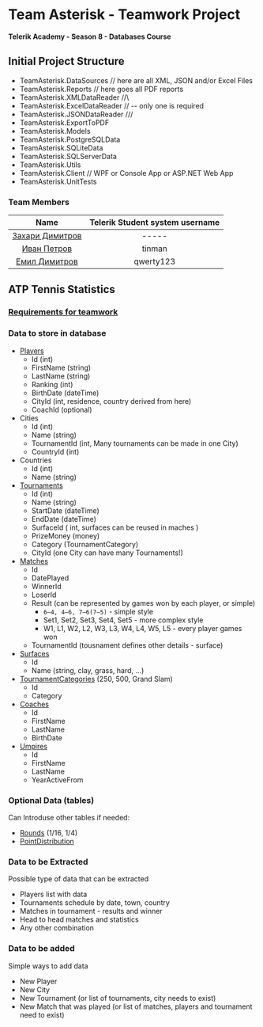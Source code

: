 # Team Asterisk - Teamwork Project

**Telerik Academy - Season 8 - Databases Course**

## Initial Project Structure

- TeamAsterisk.DataSources		// here are all XML, JSON and/or Excel Files
- TeamAsterisk.Reports			// here goes all PDF reports
- TeamAsterisk.XMLDataReader		//\
- TeamAsterisk.ExcelDataReader 	//	-- only one is required
- TeamAsterisk.JSONDataReader		///
- TeamAsterisk.ExportToPDF
- TeamAsterisk.Models
- TeamAsterisk.PostgreSQLData
- TeamAsterisk.SQLiteData
- TeamAsterisk.SQLServerData
- TeamAsterisk.Utils
- TeamAsterisk.Client				// WPF or Console App or ASP.NET Web App
- TeamAsterisk.UnitTests

### Team Members

| Name | Telerik Student system username |
|:----:|:-----------------------:|
| [Захари Димитров](https://github.com/) | ----- |
| [Иван Петров](https://github.com/tinmanjk) | tinman |
| [Емил Димитров](https://github.com/EmilPD) | qwerty123 |

## ATP Tennis Statistics

### [Requirements for teamwork](https://github.com/TelerikAcademy/Databases/tree/master/Teamwork/2017)

### Data to store in database
- [Players](http://www.atpworldtour.com/en/rankings/singles)
    - Id (int)
    - FirstName (string)
    - LastName (string)
    - Ranking (int)
    - BirthDate (dateTime)
    - CityId (int, residence, country derived from here)
    - CoachId (optional)
- Cities
    - Id (int)
    - Name (string)
    - TournamentId (int, Many tournaments can be made in one City)
    - CountryId (int)
- Countries
    - Id (int)
    - Name (string)
- [Tournaments](http://www.atpworldtour.com/en/tournaments)
    - Id (int)
    - Name (string)
    - StartDate (dateTime)
    - EndDate (dateTime)
    - SurfaceId ( int, surfaces can be reused in maches )
    - PrizeMoney (money)
    - Category (TournamentCategory)
    - CityId (one City can have many Tournaments!)
- [Matches](http://www.tennis-data.co.uk/alldata.php)
    - Id
    - DatePlayed
    - WinnerId
    - LoserId
    - Result (can be represented by games won by each player, or simple)
        - `6–4, 4–6, 7–6(7–5)` - simple style
        - Set1, Set2, Set3, Set4, Set5 - more complex style
        - W1, L1, W2, L2, W3, L3, W4, L4, W5, L5 - every player games won
    - TournamentId (tousnament defines other details - surface)
- [Surfaces](http://sportsbyapt.com/types-tennis-courts/)
    - Id
    - Name (string, clay, grass, hard, ...)
- [TournamentCategories](https://en.wikipedia.org/wiki/Association_of_Tennis_Professionals) (250, 500, Grand Slam)
    - Id
    - Category
- [Coaches](http://www.atpworldtour.com/en/players/coaches)
    - Id
    - FirstName
    - LastName
    - BirthDate
- [Umpires](https://en.wikipedia.org/wiki/List_of_tennis_umpires)
    - Id
    - FirstName
    - LastName
    - YearActiveFrom

### Optional Data (tables)
Can Introduse other tables if needed:
- [Rounds](https://en.wikipedia.org/wiki/Single-elimination_tournament) (1/16, 1/4)
- [PointDistribution](https://en.wikipedia.org/wiki/2017_ATP_World_Tour)

### Data to be Extracted
Possible type of data that can be extracted
- Players list with data
- Tournaments schedule by date, town, country
- Matches in tournament - results and winner
- Head to head matches and statistics
- Any other combination

### Data to be added
Simple ways to add data
- New Player
- New City
- New Tournament (or list of tournaments, city needs to exist)
- New Match that was played (or list of matches, players and tournament need to exist)
